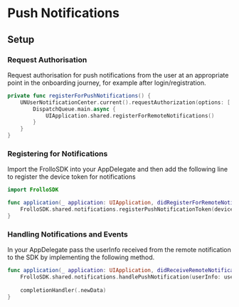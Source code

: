 # Push Notifications

## Setup

### Request Authorisation

Request authorisation for push notifications from the user at an appropriate point in the onboarding journey, for example after login/registration.

```swift
private func registerForPushNotifications() {
    UNUserNotificationCenter.current().requestAuthorization(options: [.alert, .badge, .sound]) { (success, error) in
        DispatchQueue.main.async {
            UIApplication.shared.registerForRemoteNotifications()
        }
    }
}
```

### Registering for Notifications

Import the FrolloSDK into your AppDelegate and then add the following line to register the device token for notifications

```swift
import FrolloSDK

func application(_ application: UIApplication, didRegisterForRemoteNotificationsWithDeviceToken deviceToken: Data) {
    FrolloSDK.shared.notifications.registerPushNotificationToken(deviceToken)
}
```

### Handling Notifications and Events

In your AppDelegate pass the userInfo received from the remote notification to the SDK by implementing the following method.

```swift
func application(_ application: UIApplication, didReceiveRemoteNotification userInfo: [AnyHashable : Any], fetchCompletionHandler completionHandler: @escaping (UIBackgroundFetchResult) -> Void) {
    FrolloSDK.shared.notifications.handlePushNotification(userInfo: userInfo)
        
    completionHandler(.newData)
}
```

